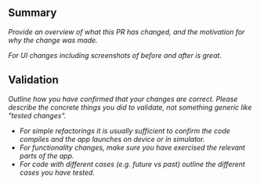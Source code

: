 ## Summary
*Provide an overview of what this PR has changed, and the motivation for why the change was made.*

*For UI changes including screenshots of before and after is great.*

## Validation
*Outline how you have confirmed that your changes are correct. Please describe the concrete things you did to validate, not something generic like "tested changes".*

* *For simple refactorings it is usually sufficient to confirm the code compiles and the app launches on device or in simulator.*
* *For functionality changes, make sure you have exercised the relevant parts of the app.*
* *For code with different cases (e.g. future vs past) outline the different cases you have tested.*

